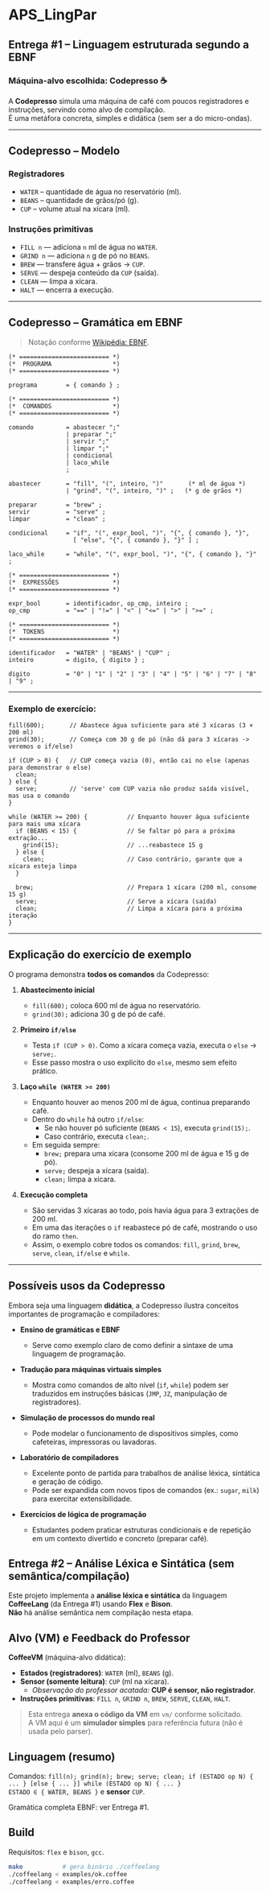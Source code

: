 # APS_LingPar

## Entrega #1 – Linguagem estruturada segundo a EBNF  

### Máquina-alvo escolhida: **Codepresso ☕**

A **Codepresso** simula uma máquina de café com poucos registradores e instruções, servindo como alvo de compilação.  
É uma metáfora concreta, simples e didática (sem ser a do micro-ondas).

---

## Codepresso – Modelo

### Registradores
- `WATER` – quantidade de água no reservatório (ml).  
- `BEANS` – quantidade de grãos/pó (g).  
- `CUP` – volume atual na xícara (ml).  

### Instruções primitivas
- `FILL n` — adiciona `n` ml de água no `WATER`.  
- `GRIND n` — adiciona `n` g de pó no `BEANS`.  
- `BREW` — transfere água + grãos → `CUP`.  
- `SERVE` — despeja conteúdo da `CUP` (saída).  
- `CLEAN` — limpa a xícara.  
- `HALT` — encerra a execução.  

---

## Codepresso – Gramática em EBNF

> Notação conforme [Wikipédia: EBNF](https://pt.wikipedia.org/wiki/Formalismo_de_Backus-Naur_Estendido).

```ebnf
(* ========================= *)
(*  PROGRAMA                 *)
(* ========================= *)

programa        = { comando } ;

(* ========================= *)
(*  COMANDOS                 *)
(* ========================= *)

comando         = abastecer ";"
                | preparar ";"
                | servir ";"
                | limpar ";"
                | condicional
                | laco_while
                ;

abastecer       = "fill", "(", inteiro, ")"       (* ml de água *)
                | "grind", "(", inteiro, ")" ;   (* g de grãos *)

preparar        = "brew" ;
servir          = "serve" ;
limpar          = "clean" ;

condicional     = "if", "(", expr_bool, ")", "{", { comando }, "}",
                  [ "else", "{", { comando }, "}" ] ;

laco_while      = "while", "(", expr_bool, ")", "{", { comando }, "}" ;

(* ========================= *)
(*  EXPRESSÕES               *)
(* ========================= *)

expr_bool       = identificador, op_cmp, inteiro ;
op_cmp          = "==" | "!=" | "<" | "<=" | ">" | ">=" ;

(* ========================= *)
(*  TOKENS                   *)
(* ========================= *)

identificador   = "WATER" | "BEANS" | "CUP" ;
inteiro         = digito, { digito } ;

digito          = "0" | "1" | "2" | "3" | "4" | "5" | "6" | "7" | "8" | "9" ;
```
---
### Exemplo de exercício:
```
fill(600);       // Abastece água suficiente para até 3 xícaras (3 × 200 ml)
grind(30);       // Começa com 30 g de pó (não dá para 3 xícaras -> veremos o if/else)

if (CUP > 0) {   // CUP começa vazia (0), então cai no else (apenas para demonstrar o else)
  clean;
} else {
  serve;         // 'serve' com CUP vazia não produz saída visível, mas usa o comando
}

while (WATER >= 200) {           // Enquanto houver água suficiente para mais uma xícara
  if (BEANS < 15) {              // Se faltar pó para a próxima extração...
    grind(15);                   // ...reabastece 15 g
  } else {
    clean;                       // Caso contrário, garante que a xícara esteja limpa
  }

  brew;                          // Prepara 1 xícara (200 ml, consome 15 g)
  serve;                         // Serve a xícara (saída)
  clean;                         // Limpa a xícara para a próxima iteração
}

```

---

## Explicação do exercício de exemplo

O programa demonstra **todos os comandos** da Codepresso:

1. **Abastecimento inicial**  
   - `fill(600);` coloca 600 ml de água no reservatório.  
   - `grind(30);` adiciona 30 g de pó de café.  

2. **Primeiro `if/else`**  
   - Testa `if (CUP > 0)`. Como a xícara começa vazia, executa o `else` → `serve;`.  
   - Esse passo mostra o uso explícito do `else`, mesmo sem efeito prático.  

3. **Laço `while (WATER >= 200)`**  
   - Enquanto houver ao menos 200 ml de água, continua preparando café.  
   - Dentro do `while` há outro `if/else`:  
     - Se não houver pó suficiente (`BEANS < 15`), executa `grind(15);`.  
     - Caso contrário, executa `clean;`.  
   - Em seguida sempre:  
     - `brew;` prepara uma xícara (consome 200 ml de água e 15 g de pó).  
     - `serve;` despeja a xícara (saída).  
     - `clean;` limpa a xícara.  

4. **Execução completa**  
   - São servidas 3 xícaras ao todo, pois havia água para 3 extrações de 200 ml.  
   - Em uma das iterações o `if` reabastece pó de café, mostrando o uso do ramo `then`.  
   - Assim, o exemplo cobre todos os comandos: `fill`, `grind`, `brew`, `serve`, `clean`, `if/else` e `while`.

---

## Possíveis usos da Codepresso

Embora seja uma linguagem **didática**, a Codepresso ilustra conceitos importantes de programação e compiladores:

- **Ensino de gramáticas e EBNF**  
  - Serve como exemplo claro de como definir a sintaxe de uma linguagem de programação.  

- **Tradução para máquinas virtuais simples**  
  - Mostra como comandos de alto nível (`if`, `while`) podem ser traduzidos em instruções básicas (`JMP`, `JZ`, manipulação de registradores).  

- **Simulação de processos do mundo real**  
  - Pode modelar o funcionamento de dispositivos simples, como cafeteiras, impressoras ou lavadoras.  

- **Laboratório de compiladores**  
  - Excelente ponto de partida para trabalhos de análise léxica, sintática e geração de código.  
  - Pode ser expandida com novos tipos de comandos (ex.: `sugar`, `milk`) para exercitar extensibilidade.  

- **Exercícios de lógica de programação**  
  - Estudantes podem praticar estruturas condicionais e de repetição em um contexto divertido e concreto (preparar café).  

## Entrega #2 – Análise Léxica e Sintática (sem semântica/compilação)

Este projeto implementa a **análise léxica e sintática** da linguagem **CoffeeLang** (da Entrega #1) usando **Flex** e **Bison**.  
**Não** há análise semântica nem compilação nesta etapa.

## Alvo (VM) e Feedback do Professor

**CoffeeVM** (máquina-alvo didática):  
- **Estados (registradores)**: `WATER` (ml), `BEANS` (g).  
- **Sensor (somente leitura)**: `CUP` (ml na xícara).  
  - *Observação do professor acatada:* **CUP é sensor, não registrador**.
- **Instruções primitivas**: `FILL n`, `GRIND n`, `BREW`, `SERVE`, `CLEAN`, `HALT`.

> Esta entrega **anexa o código da VM** em `vm/` conforme solicitado.  
> A VM aqui é um **simulador simples** para referência futura (não é usada pelo parser).

## Linguagem (resumo)

Comandos: `fill(n); grind(n); brew; serve; clean; if (ESTADO op N) { ... } [else { ... }] while (ESTADO op N) { ... }`  
`ESTADO ∈ { WATER, BEANS }` e **sensor** `CUP`.

Gramática completa EBNF: ver Entrega #1.

## Build

Requisitos: `flex` e `bison`, `gcc`.

```bash
make           # gera binário ./coffeelang
./coffeelang < examples/ok.coffee
./coffeelang < examples/erro.coffee




